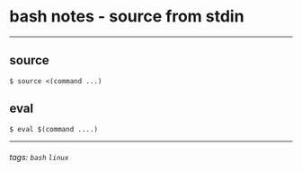 # bash notes - source from stdin

---

## source

```shell=
$ source <(command ...)
```

## eval

```shell=
$ eval $(command ....)
```

---

###### tags: `bash` `linux`